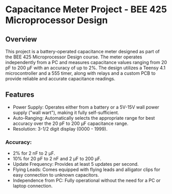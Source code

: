 # Capacitance Meter Project - BEE 425 Microprocessor Design
## Overview
This project is a battery-operated capacitance meter designed as part of the BEE 425 Microprocessor Design course. 
The meter operates independently from a PC and measures capacitance values ranging from 20 pF to 200 μF with an accuracy of up to 2%. 
The design utilizes a Teensy 4.1 microcontroller and a 555 timer, along with relays and a custom PCB to provide reliable and accurate capacitance readings.

## Features
- Power Supply: Operates either from a battery or a 5V-15V wall power supply ("wall wart"), making it fully self-sufficient.
- Auto-Ranging: Automatically selects the appropriate range for best accuracy over the 20 pF to 200 μF capacitance range.
- Resolution: 3-1/2 digit display (0000 - 1999).
### Accuracy:
- 2% for 2 nF to 2 μF.
- 10% for 20 pF to 2 nF and 2 μF to 200 μF.
- Update Frequency: Provides at least 5 updates per second.
- Flying Leads: Comes equipped with flying leads and alligator clips for easy connection to unknown capacitors.
- Independence from PC: Fully operational without the need for a PC or laptop connection.
